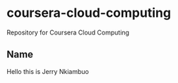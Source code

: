 # coursera-cloud-computing
Repository for Coursera Cloud Computing

## Name

Hello this is Jerry Nkiambuo